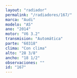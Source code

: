 ```yaml
---
layout: "radiador"
permalink: "/radiadores/167/"
marca: "Audi"
modelo: "A5"
ano: "2014"
motor: "V6 3.2"
transmision: "Automática"
parte: "60318"
clima: "Con clima"
alto: "28 3/8"
ancho: "18 1/2"
observaciones: ""
id: "167"
---
```


